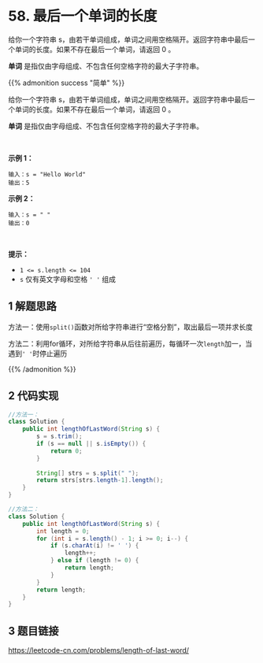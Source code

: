 # 58. 最后一个单词的长度

给你一个字符串 s，由若干单词组成，单词之间用空格隔开。返回字符串中最后一个单词的长度。如果不存在最后一个单词，请返回 0 。

**单词** 是指仅由字母组成、不包含任何空格字符的最大子字符串。


<!--more-->


{{% admonition success "简单" %}}

给你一个字符串 s，由若干单词组成，单词之间用空格隔开。返回字符串中最后一个单词的长度。如果不存在最后一个单词，请返回 0 。

**单词** 是指仅由字母组成、不包含任何空格字符的最大子字符串。

 

**示例 1：**

    输入：s = "Hello World"
    输出：5

**示例 2：**

    输入：s = " "
    输出：0
 

**提示：**

* `1 <= s.length <= 104`
* `s` 仅有英文字母和空格 `' '` 组成


## 1 解题思路

方法一：使用`split()`函数对所给字符串进行“空格分割”，取出最后一项并求长度

方法二：利用for循环，对所给字符串从后往前遍历，每循环一次`length`加一，当遇到`' '`时停止遍历

{{% /admonition %}}

## 2 代码实现

```Java
//方法一：
class Solution {
    public int lengthOfLastWord(String s) {
        s = s.trim();
        if (s == null || s.isEmpty()) {
            return 0;
        }
        
        String[] strs = s.split(" ");
        return strs[strs.length-1].length();
    }
}

//方法二：
class Solution {
    public int lengthOfLastWord(String s) {
        int length = 0;
        for (int i = s.length() - 1; i >= 0; i--) {
            if (s.charAt(i) != ' ') {
                length++;
            } else if (length != 0) {
                return length;
            }
        }
        return length;
    }
}
```

## 3 题目链接

<https://leetcode-cn.com/problems/length-of-last-word/>

